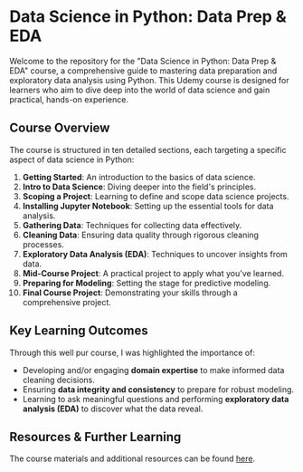 # Data Science in Python: Data Prep & EDA

Welcome to the repository for the "Data Science in Python: Data Prep & EDA" course, a comprehensive guide to mastering data preparation and exploratory data analysis using Python. This Udemy course is designed for learners who aim to dive deep into the world of data science and gain practical, hands-on experience.

## Course Overview

The course is structured in ten detailed sections, each targeting a specific aspect of data science in Python:

1. **Getting Started**: An introduction to the basics of data science.
2. **Intro to Data Science**: Diving deeper into the field's principles.
3. **Scoping a Project**: Learning to define and scope data science projects.
4. **Installing Jupyter Notebook**: Setting up the essential tools for data analysis.
5. **Gathering Data**: Techniques for collecting data effectively.
6. **Cleaning Data**: Ensuring data quality through rigorous cleaning processes.
7. **Exploratory Data Analysis (EDA)**: Techniques to uncover insights from data.
8. **Mid-Course Project**: A practical project to apply what you've learned.
9. **Preparing for Modeling**: Setting the stage for predictive modeling.
10. **Final Course Project**: Demonstrating your skills through a comprehensive project.

## Key Learning Outcomes

Through this well pur course, I was highlighted the importance of:

- Developing and/or engaging **domain expertise** to make informed data cleaning decisions.
- Ensuring **data integrity and consistency** to prepare for robust modeling.
- Learning to ask meaningful questions and performing **exploratory data analysis (EDA)** to discover what the data reveal.

## Resources & Further Learning

The course materials and additional resources can be found [here](https://www.udemy.com/share/109kdY3@dfJZb4qh3bMxp0DZvLfYrxCAF-WquRSKsvJpCDp7e43G1ZptB2nHAId6Vn1WmEcZsw==/).
